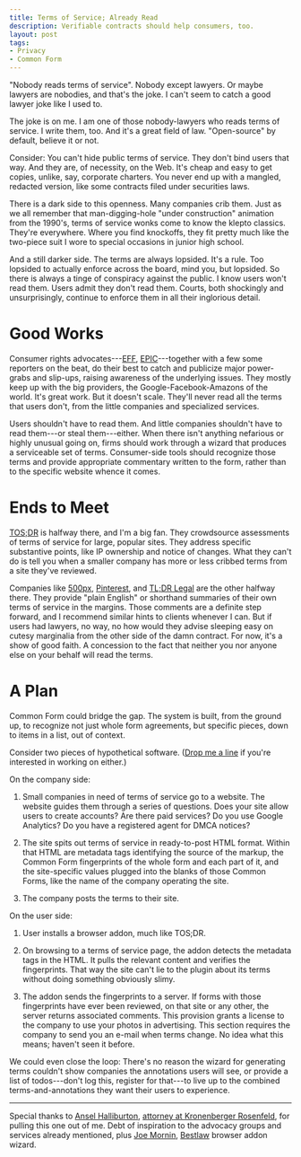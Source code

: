 ```yaml
---
title: Terms of Service; Already Read
description: Verifiable contracts should help consumers, too.
layout: post
tags:
- Privacy
- Common Form
---
```

"Nobody reads terms of service". Nobody except lawyers. Or maybe lawyers are nobodies, and that's the joke. I can't seem to catch a good lawyer joke like I used to.

The joke is on me. I am one of those nobody-lawyers who reads terms of service. I write them, too. And it's a great field of law. "Open-source" by default, believe it or not.

Consider: You can't hide public terms of service. They don't bind users that way. And they are, of necessity, on the Web. It's cheap and easy to get copies, unlike, say, corporate charters. You never end up with a mangled, redacted version, like some contracts filed under securities laws.

There is a dark side to this openness. Many companies crib them. Just as we all remember that man-digging-hole "under construction" animation from the 1990's, terms of service wonks come to know the klepto classics. They're everywhere. Where you find knockoffs, they fit pretty much like the two-piece suit I wore to special occasions in junior high school.

And a still darker side. The terms are always lopsided. It's a rule. Too lopsided to actually enforce across the board, mind you, but lopsided. So there is always a tinge of conspiracy against the public. I know users won't read them. Users admit they don't read them. Courts, both shockingly and unsurprisingly, continue to enforce them in all their inglorious detail.

<!--jump-->

# Good Works

Consumer rights advocates---[EFF](https://eff.org), [EPIC](https://www.epic.org/)---together with a few some reporters on the beat, do their best to catch and publicize major power-grabs and slip-ups, raising awareness of the underlying issues. They mostly keep up with the big providers, the Google-Facebook-Amazons of the world. It's great work. But it doesn't scale. They'll never read all the terms that users don't, from the little companies and specialized services.

Users shouldn't have to read them. And little companies shouldn't have to read them---or steal them---either. When there isn't anything nefarious or highly unusual going on, firms should work through a wizard that produces a serviceable set of terms. Consumer-side tools should recognize those terms and provide appropriate commentary written to the form, rather than to the specific website whence it comes.

# Ends to Meet

[TOS;DR](https://tosdr.org/) is halfway there, and I'm a big fan. They crowdsource assessments of terms of service for large, popular sites. They address specific substantive points, like IP ownership and notice of changes. What they can't do is tell you when a smaller company has more or less cribbed terms from a site they've reviewed.

Companies like [500px](https://500px.com/terms), [Pinterest](https://about.pinterest.com/en/terms-service), and [TL;DR Legal](https://tldrlegal.com/pages/legal) are the other halfway there. They provide "plain English" or shorthand summaries of their own terms of service in the margins. Those comments are a definite step forward, and I recommend similar hints to clients whenever I can. But if users had lawyers, no way, no how would they advise sleeping easy on cutesy marginalia from the other side of the damn contract. For now, it's a show of good faith. A concession to the fact that neither you nor anyone else on your behalf will read the terms.

# A Plan

Common Form could bridge the gap. The system is built, from the ground up, to recognize not just whole form agreements, but specific pieces, down to items in a list, out of context.

Consider two pieces of hypothetical software. ([Drop me a line](mailto:kyle@kemitchell.com) if you're interested in working on either.)

On the company side:

1. Small companies in need of terms of service go to a website. The website guides them through a series of questions. Does your site allow users to create accounts? Are there paid services? Do you use Google Analytics? Do you have a registered agent for DMCA notices?

2. The site spits out terms of service in ready-to-post HTML format. Within that HTML are metadata tags identifying the source of the markup, the Common Form fingerprints of the whole form and each part of it, and the site-specific values plugged into the blanks of those Common Forms, like the name of the company operating the site.

3. The company posts the terms to their site.

On the user side:

1. User installs a browser addon, much like TOS;DR.

2. On browsing to a terms of service page, the addon detects the metadata tags in the HTML. It pulls the relevant content and verifies the fingerprints. That way the site can't lie to the plugin about its terms without doing something obviously slimy.

3. The addon sends the fingerprints to a server. If forms with those fingerprints have ever been reviewed, on that site or any other, the server returns associated comments. This provision grants a license to the company to use your photos in advertising. This section requires the company to send you an e-mail when terms change. No idea what this means; haven't seen it before.

We could even close the loop: There's no reason the wizard for generating terms couldn't show companies the annotations users will see, or provide a list of todos---don't log this, register for that---to live up to the combined terms-and-annotations they want their users to experience.

---

Special thanks to [Ansel Halliburton](https://twitter.com/anseljh), [attorney at Kronenberger Rosenfeld](https://www.krinternetlaw.com/attorneys/ansel-halliburton-profile), for pulling this one out of me. Debt of inspiration to the advocacy groups and services already mentioned, plus [Joe Mornin](http://www.mornin.org/), [Bestlaw](http://www.bestlaw.io/) browser addon wizard.

